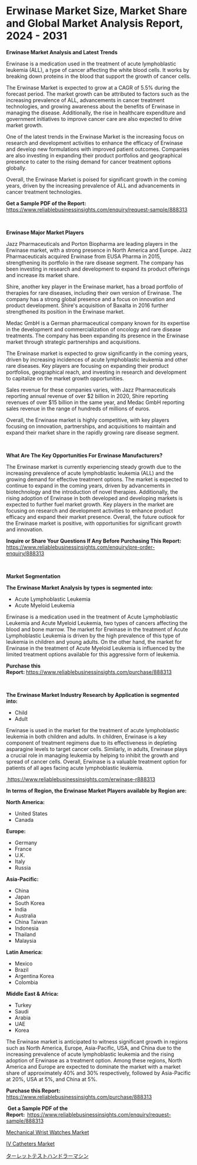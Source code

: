 <p><h1>Erwinase Market Size, Market Share and Global Market Analysis Report, 2024 - 2031</h1></p><p><strong>Erwinase Market Analysis and Latest Trends</strong></p>
<p><p>Erwinase is a medication used in the treatment of acute lymphoblastic leukemia (ALL), a type of cancer affecting the white blood cells. It works by breaking down proteins in the blood that support the growth of cancer cells.</p><p>The Erwinase Market is expected to grow at a CAGR of 5.5% during the forecast period. The market growth can be attributed to factors such as the increasing prevalence of ALL, advancements in cancer treatment technologies, and growing awareness about the benefits of Erwinase in managing the disease. Additionally, the rise in healthcare expenditure and government initiatives to improve cancer care are also expected to drive market growth.</p><p>One of the latest trends in the Erwinase Market is the increasing focus on research and development activities to enhance the efficacy of Erwinase and develop new formulations with improved patient outcomes. Companies are also investing in expanding their product portfolios and geographical presence to cater to the rising demand for cancer treatment options globally.</p><p>Overall, the Erwinase Market is poised for significant growth in the coming years, driven by the increasing prevalence of ALL and advancements in cancer treatment technologies.</p></p>
<p><strong>Get a Sample PDF of the Report:&nbsp;</strong> <a href="https://www.reliablebusinessinsights.com/enquiry/request-sample/888313">https://www.reliablebusinessinsights.com/enquiry/request-sample/888313</a></p>
<p>&nbsp;</p>
<p><strong>Erwinase Major Market Players</strong></p>
<p><p>Jazz Pharmaceuticals and Porton Biopharma are leading players in the Erwinase market, with a strong presence in North America and Europe. Jazz Pharmaceuticals acquired Erwinase from EUSA Pharma in 2015, strengthening its portfolio in the rare disease segment. The company has been investing in research and development to expand its product offerings and increase its market share.</p><p>Shire, another key player in the Erwinase market, has a broad portfolio of therapies for rare diseases, including their own version of Erwinase. The company has a strong global presence and a focus on innovation and product development. Shire's acquisition of Baxalta in 2016 further strengthened its position in the Erwinase market.</p><p>Medac GmbH is a German pharmaceutical company known for its expertise in the development and commercialization of oncology and rare disease treatments. The company has been expanding its presence in the Erwinase market through strategic partnerships and acquisitions. </p><p>The Erwinase market is expected to grow significantly in the coming years, driven by increasing incidences of acute lymphoblastic leukemia and other rare diseases. Key players are focusing on expanding their product portfolios, geographical reach, and investing in research and development to capitalize on the market growth opportunities.</p><p>Sales revenue for these companies varies, with Jazz Pharmaceuticals reporting annual revenue of over $2 billion in 2020, Shire reporting revenues of over $15 billion in the same year, and Medac GmbH reporting sales revenue in the range of hundreds of millions of euros.</p><p>Overall, the Erwinase market is highly competitive, with key players focusing on innovation, partnerships, and acquisitions to maintain and expand their market share in the rapidly growing rare disease segment.</p></p>
<p>&nbsp;</p>
<p><strong>What Are The Key Opportunities For Erwinase Manufacturers?</strong></p>
<p><p>The Erwinase market is currently experiencing steady growth due to the increasing prevalence of acute lymphoblastic leukemia (ALL) and the growing demand for effective treatment options. The market is expected to continue to expand in the coming years, driven by advancements in biotechnology and the introduction of novel therapies. Additionally, the rising adoption of Erwinase in both developed and developing markets is expected to further fuel market growth. Key players in the market are focusing on research and development activities to enhance product efficacy and expand their market presence. Overall, the future outlook for the Erwinase market is positive, with opportunities for significant growth and innovation.</p></p>
<p><strong>Inquire or Share Your Questions If Any Before Purchasing This Report:</strong> <a href="https://www.reliablebusinessinsights.com/enquiry/pre-order-enquiry/888313">https://www.reliablebusinessinsights.com/enquiry/pre-order-enquiry/888313</a></p>
<p>&nbsp;</p>
<p><strong>Market Segmentation</strong></p>
<p><strong>The Erwinase Market Analysis by types is segmented into:</strong></p>
<p><ul><li>Acute Lymphoblastic Leukemia</li><li>Acute Myeloid Leukemia</li></ul></p>
<p><p>Erwinase is a medication used in the treatment of Acute Lymphoblastic Leukemia and Acute Myeloid Leukemia, two types of cancers affecting the blood and bone marrow. The market for Erwinase in the treatment of Acute Lymphoblastic Leukemia is driven by the high prevalence of this type of leukemia in children and young adults. On the other hand, the market for Erwinase in the treatment of Acute Myeloid Leukemia is influenced by the limited treatment options available for this aggressive form of leukemia.</p></p>
<p><strong>Purchase this Report:&nbsp;</strong><a href="https://www.reliablebusinessinsights.com/purchase/888313">https://www.reliablebusinessinsights.com/purchase/888313</a></p>
<p>&nbsp;</p>
<p><strong>The Erwinase Market Industry Research by Application is segmented into:</strong></p>
<p><ul><li>Child</li><li>Adult</li></ul></p>
<p><p>Erwinase is used in the market for the treatment of acute lymphoblastic leukemia in both children and adults. In children, Erwinase is a key component of treatment regimens due to its effectiveness in depleting asparagine levels to target cancer cells. Similarly, in adults, Erwinase plays a crucial role in managing leukemia by helping to inhibit the growth and spread of cancer cells. Overall, Erwinase is a valuable treatment option for patients of all ages facing acute lymphoblastic leukemia.</p></p>
<p><a href="https://www.reliablebusinessinsights.com/erwinase-r888313">&nbsp;https://www.reliablebusinessinsights.com/erwinase-r888313</a></p>
<p><strong>In terms of Region, the Erwinase Market Players available by Region are:</strong></p>
<p>
    <p> <strong> North America: </strong>
        <ul>
            <li>United States</li>
            <li>Canada</li>
        </ul>
        </p> 
    <p> <strong> Europe: </strong>
        <ul>
            <li>Germany</li>
            <li>France</li>
            <li>U.K.</li>
            <li>Italy</li>
            <li>Russia</li>
        </ul>
        </p> 
    <p> <strong> Asia-Pacific: </strong>
        <ul>
            <li>China</li>
            <li>Japan</li>
            <li>South Korea</li>
            <li>India</li>
            <li>Australia</li>
            <li>China Taiwan</li>
            <li>Indonesia</li>
            <li>Thailand</li>
            <li>Malaysia</li>
        </ul>
        </p> 
    <p> <strong> Latin America: </strong>
        <ul>
            <li>Mexico</li>
            <li>Brazil</li>
            <li>Argentina Korea</li>
            <li>Colombia</li>
        </ul>
        </p> 
    <p> <strong> Middle East & Africa: </strong>
        <ul>
            <li>Turkey</li>
            <li>Saudi</li>
            <li>Arabia</li>
            <li>UAE</li>
            <li>Korea</li>
        </ul>
    </p>
    </p>
<p><p>The Erwinase market is anticipated to witness significant growth in regions such as North America, Europe, Asia-Pacific, USA, and China due to the increasing prevalence of acute lymphoblastic leukemia and the rising adoption of Erwinase as a treatment option. Among these regions, North America and Europe are expected to dominate the market with a market share of approximately 40% and 30% respectively, followed by Asia-Pacific at 20%, USA at 5%, and China at 5%.</p></p>
<p><strong>Purchase this Report: </strong><a href="https://www.reliablebusinessinsights.com/purchase/888313">https://www.reliablebusinessinsights.com/purchase/888313</a></p>
<p>&nbsp;<strong>Get a Sample PDF of the Report:&nbsp;&nbsp;</strong><a href="https://www.reliablebusinessinsights.com/enquiry/request-sample/888313">https://www.reliablebusinessinsights.com/enquiry/request-sample/888313</a></p>
<p><strong></strong></p>
<p><p><a href="https://github.com/dancokkoe288/Market-Research-Report-List-1/blob/main/mechanical-wrist-watches-market.md">Mechanical Wrist Watches Market</a></p><p><a href="https://github.com/lamhaoka57/Market-Research-Report-List-1/blob/main/iv-catheters-market.md">IV Catheters Market</a></p><p><a href="https://github.com/nxboeu02965442/Market-Research-Report-List-3/blob/main/9912096178086.md">ターレットテストハンドラーマシン</a></p></p>